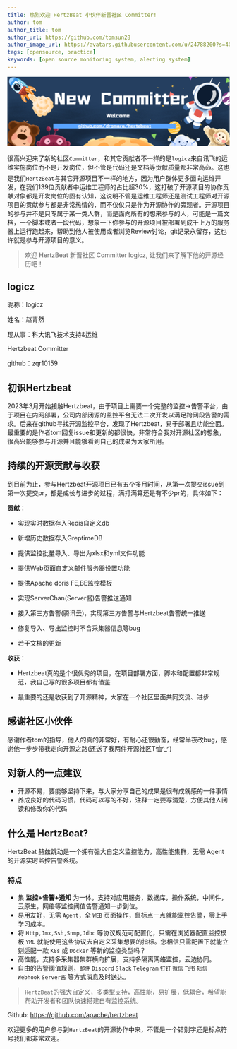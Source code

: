 ```yaml
---
title: 热烈欢迎 HertzBeat 小伙伴新晋社区 Committer!
author: tom  
author_title: tom   
author_url: https://github.com/tomsun28  
author_image_url: https://avatars.githubusercontent.com/u/24788200?s=400&v=4  
tags: [opensource, practice]
keywords: [open source monitoring system, alerting system]
---
```


![hertzBeat](/img/blog/new-committer.png)

很高兴迎来了新的社区`Committer`，和其它贡献者不一样的是`logicz`来自讯飞的运维实施岗位而不是开发岗位，但不管是代码还是文档等贡献质量都非常高👍。这也是我们`HertzBeat`与其它开源项目不一样的地方，因为用户群体更多面向运维开发，在我们139位贡献者中运维工程师的占比超30%，这打破了开源项目的协作贡献对象都是开发岗位的固有认知，这说明不管是运维工程师还是测试工程师对开源项目的贡献参与都是非常热情的，而不仅仅只是作为开源协作的旁观者。开源项目的参与并不是只专属于某一类人群，而是面向所有的想来参与的人，可能是一篇文档，一个脚本或者一段代码，想象一下你参与的开源项目被部署到成千上万的服务器上运行跑起来，帮助到他人被使用或者浏览Review讨论，git记录永留存，这也许就是参与开源项目的意义。

> 欢迎 HertzBeat 新晋社区 Committer logicz, 让我们来了解下他的开源经历吧！

## logicz

昵称：logicz

姓名：赵青然

现从事：科大讯飞技术支持&运维

Hertzbeat Committer

github：zqr10159

## 初识Hertzbeat

2023年3月开始接触Hertzbeat，由于项目上需要一个完整的监控->告警平台，由于项目在内网部署，公司内部闭源的监控平台无法二次开发以满足跨网段告警的需求。后来在github寻找开源监控平台，发现了Hertzbeat，易于部署且功能全面。最重要的是作者tom回复issue和更新的都很快，非常符合我对开源社区的想象，很高兴能够参与开源并且能够看到自己的成果为大家所用。

## 持续的开源贡献与收获

到目前为止，参与Hertzbeat开源项目已有五个多月时间，从第一次提交issue到第一次提交pr，都是成长与进步的过程，满打满算还是有不少pr的，具体如下：

**贡献**：

* 实现实时数据存入Redis自定义db

* 新增历史数据存入GreptimeDB

* 提供监控批量导入、导出为xlsx和yml文件功能

* 提供Web页面自定义邮件服务器设置功能

* 提供Apache doris FE,BE监控模板

* 实现ServerChan(Server酱)告警推送通知

* 接入第三方告警(腾讯云)，实现第三方告警与Hertzbeat告警统一推送

* 修复导入、导出监控时不含采集器信息等bug

* 若干文档的更新

**收获**：

* Hertzbeat真的是个很优秀的项目，在项目部署方面，脚本和配置都非常规范，我自己写的很多项目都有借鉴

* 最重要的还是收获到了开源精神，大家在一个社区里面共同交流、进步

## 感谢社区小伙伴

感谢作者tom的指导，他人的真的非常好，有耐心还很勤奋，经常半夜改bug，感谢他一步步带我走向开源之路(还送了我两件开源社区T恤^\_^)

## 对新人的一点建议

* 开源不易，要能够坚持下来，与大家分享自己的成果是很有成就感的一件事情
* 养成良好的代码习惯，代码可以写的不好，注释一定要写清楚，方便其他人阅读和修改你的代码

## 什么是 HertzBeat?

HertzBeat 赫兹跳动是一个拥有强大自定义监控能力，高性能集群，无需 Agent 的开源实时监控告警系统。

### 特点

* 集 **监控+告警+通知** 为一体，支持对应用服务，数据库，操作系统，中间件，云原生，网络等监控阈值告警通知一步到位。
* 易用友好，无需 `Agent`，全 `WEB` 页面操作，鼠标点一点就能监控告警，零上手学习成本。
* 将 `Http,Jmx,Ssh,Snmp,Jdbc` 等协议规范可配置化，只需在浏览器配置监控模板 `YML` 就能使用这些协议去自定义采集想要的指标。您相信只需配置下就能立刻适配一款 `K8s` 或 `Docker` 等新的监控类型吗？
* 高性能，支持多采集器集群横向扩展，支持多隔离网络监控，云边协同。
* 自由的告警阈值规则，`邮件` `Discord` `Slack` `Telegram` `钉钉` `微信` `飞书` `短信` `Webhook` `Server酱` 等方式消息及时送达。

> `HertzBeat`的强大自定义，多类型支持，高性能，易扩展，低耦合，希望能帮助开发者和团队快速搭建自有监控系统。

Github: <https://github.com/apache/hertzbeat>

欢迎更多的用户参与到`HertzBeat`的开源协作中来，不管是一个错别字还是标点符号我们都非常欢迎。
